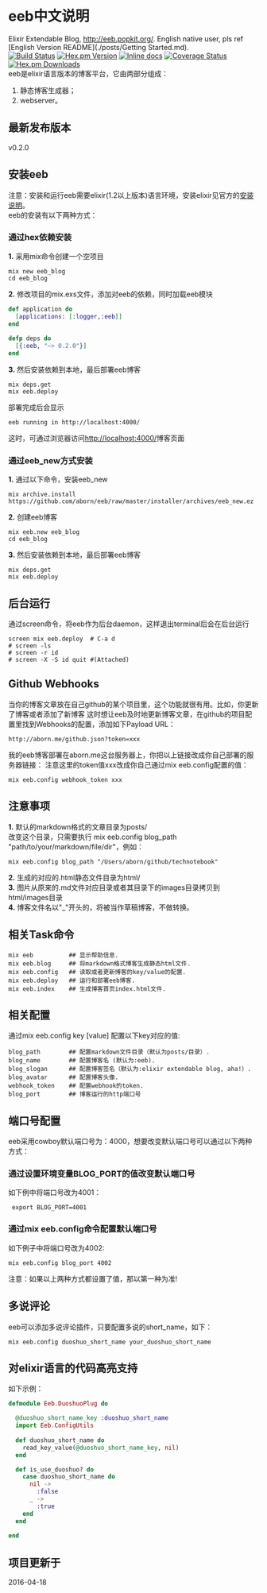 # eeb中文说明
Elixir Extendable Blog, http://eeb.popkit.org/. English native user, pls ref [English Version README](./posts/Getting Started.md).  
[![Build Status](https://travis-ci.org/aborn/eeb.svg)](https://travis-ci.org/aborn/eeb)
[![Hex.pm Version](http://img.shields.io/hexpm/v/eeb.svg?style=flat)](https://hex.pm/packages/eeb)
[![Inline docs](http://inch-ci.org/github/aborn/eeb.svg)](http://inch-ci.org/github/aborn/eeb)
[![Coverage Status](https://coveralls.io/repos/aborn/eeb/badge.svg?branch=master&service=github)](https://coveralls.io/github/aborn/eeb?branch=master)
[![Hex.pm Downloads](https://img.shields.io/hexpm/dt/eeb.svg?style=flat)](https://hex.pm/packages/eeb)  
eeb是elixir语言版本的博客平台，它由两部分组成：  
1. 静态博客生成器；  
2. webserver。

## 最新发布版本
v0.2.0

## 安装eeb
注意：安装和运行eeb需要elixir(1.2以上版本)语言环境，安装elixir见官方的[安装说明](http://elixir-lang.org/install.html)。  
eeb的安装有以下两种方式：
### 通过hex依赖安装
**1.** 采用mix命令创建一个空项目  
```shell
mix new eeb_blog
cd eeb_blog
```
**2.** 修改项目的mix.exs文件，添加对eeb的依赖，同时加载eeb模块  
```elixir
def application do
  [applications: [:logger,:eeb]]
end
  
defp deps do
  [{:eeb, "~> 0.2.0"}]
end
```
**3.** 然后安装依赖到本地，最后部署eeb博客  
```shell
mix deps.get
mix eeb.deploy
```
部署完成后会显示  
```shell
eeb running in http://localhost:4000/
```
这时，可通过浏览器访问[http://localhost:4000/](http://localhost:4000/)博客页面

### 通过eeb_new方式安装
**1.** 通过以下命令，安装eeb_new
```shell
mix archive.install https://github.com/aborn/eeb/raw/master/installer/archives/eeb_new.ez
```
**2.** 创建eeb博客
```shell
mix eeb.new eeb_blog
cd eeb_blog
```
**3.** 然后安装依赖到本地，最后部署eeb博客  
```shell
mix deps.get
mix eeb.deploy
```

## 后台运行
通过screen命令，将eeb作为后台daemon，这样退出terminal后会在后台运行  
```shell
screen mix eeb.deploy  # C-a d
# screen -ls
# screen -r id
# screen -X -S id quit #(Attached)
```

## Github Webhooks
当你的博客文章放在自己github的某个项目里，这个功能就很有用。比如，你更新了博客或者添加了新博客
这时想让eeb及时地更新博客文章，在github的项目配置里找到Webhooks的配置，添加如下Payload URL：  
```
http://aborn.me/github.json?token=xxx
```
我的eeb博客部署在aborn.me这台服务器上，你把以上链接改成你自己部署的服务器链接：
注意这里的token值xxx改成你自己通过mix eeb.config配置的值：  
```shell
mix eeb.config webhook_token xxx
```

## 注意事项
**1.** 默认的markdown格式的文章目录为posts/  
改变这个目录，只需要执行 mix eeb.config blog\_path "path/to/your/markdown/file/dir"，例如：  
```shell
mix eeb.config blog_path "/Users/aborn/github/technotebook"
```
**2.** 生成的对应的.html静态文件目录为html/  
**3.** 图片从原来的.md文件对应目录或者其目录下的images目录拷贝到html/images目录  
**4.** 博客文件名以"_"开头的，将被当作草稿博客，不做转换。

## 相关Task命令
```shell
mix eeb          ## 显示帮助信息.
mix eeb.blog     ## 将markdown格式博客生成静态html文件.
mix eeb.config   ## 读取或者更新博客的key/value的配置.
mix eeb.deploy   ## 运行和部署eeb博客.
mix eeb.index    ## 生成博客首页index.html文件.
```

## 相关配置
通过mix eeb.config key [value] 配置以下key对应的值:  
```
blog_path        ## 配置markdown文件目录（默认为posts/目录）.
blog_name        ## 配置博客名 (默认为:eeb).
blog_slogan      ## 配置博客签名（默认为:elixir extendable blog, aha!）.
blog_avatar      ## 配置博客头像.
webhook_token    ## 配置webhook的token.
blog_port        ## 博客运行的http端口号
```

## 端口号配置
eeb采用cowboy默认端口号为：4000，想要改变默认端口号可以通过以下两种方式：
### 通过设置环境变量BLOG_PORT的值改变默认端口号
如下例中将端口号改为4001：  
```shell
 export BLOG_PORT=4001
```
### 通过mix eeb.config命令配置默认端口号
如下例子中将端口号改为4002:  
```shell
mix eeb.config blog_port 4002
```
注意：如果以上两种方式都设置了值，那以第一种为准!

## 多说评论
eeb可以添加多说评论插件，只要配置多说的short_name，如下：
```shell
mix eeb.config duoshuo_short_name your_duoshuo_short_name
```

## 对elixir语言的代码高亮支持
如下示例：  
```elixir
defmodule Eeb.DuoshuoPlug do

  @duoshuo_short_name_key :duoshuo_short_name
  import Eeb.ConfigUtils
  
  def duoshuo_short_name do
    read_key_value(@duoshuo_short_name_key, nil)
  end

  def is_use_duoshuo? do
    case duoshuo_short_name do
      nil ->
        :false
      _ ->
        :true
    end
  end
  
end
```

## 项目更新于
2016-04-18
